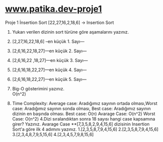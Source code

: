 # www.patika.dev-proje1
Proje 1 İnsertion Sort
[22,27,16,2,18,6] -> Insertion Sort
1.	Yukarı verilen dizinin sort türüne göre aşamalarını yazınız.
1.	[2,27,16,22,18,6] –en küçük 1. Sayı—
2.	[2,6,16,22,18,27]—en küçük 2. Sayı—
3.	[2,6,16,22 ,18,27]—en küçük 3. Sayı—
4.	[2,6,16,18,22,27]—en küçük 4. Sayı—
5.	[2,6,16,18,22,27]—en küçük 5. Sayı—

2.	Big-O gösterimini yazınız.  
O(n^2)

3.	Time Complexity: Average case: Aradığımız sayının ortada olması,Worst case: Aradığımız sayının sonda olması, Best case: Aradığımız sayının dizinin en başında olması.
Best case: O(n)
Avarage Case: O(n^2)
Worst Case: O(n^2)
4.Dizi sıralandıktan sonra 18 sayısı hangi case kapsamına girer? Yazınız.  Avarage Case 
**[7,3,5,8,2,9,4,15,6] dizisinin Insertion Sort'a göre ilk 4 adımını yazınız.
1.[2,3,5,8,7,9,4,15,6]
2.[2,3,5,8,7,9,4,15,6]
3.[2,3,4,8,7,9,5,15,6]
4.[2,3,4,5,7,9,8,15,6]

